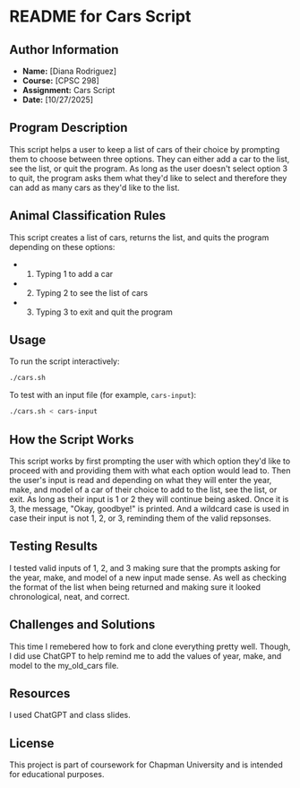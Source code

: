# README for Cars Script

## Author Information
- **Name:** [Diana Rodriguez]
- **Course:** [CPSC 298]
- **Assignment:** Cars Script
- **Date:** [10/27/2025]

## Program Description
This script helps a user to keep a list of cars of their choice by prompting them to choose between three options. They can either add a car to the list, see the list, or quit the program. As long as the user doesn't select option 3 to quit, the program asks them what they'd like to select and therefore they can add as many cars as they'd like to the list. 

## Animal Classification Rules
This script creates a list of cars, returns the list, and quits the program depending on these options:
- 1) Typing 1 to add a car
- 2) Typing 2 to see the list of cars
- 3) Typing 3 to exit and quit the program

## Usage
To run the script interactively:
```bash
./cars.sh
```

To test with an input file (for example, `cars-input`):
```bash
./cars.sh < cars-input
```
## How the Script Works

This script works by first prompting the user with which option they'd like to proceed with and providing them with what each option would lead to. Then the user's input is read and depending on what they will enter the year, make, and model of a car of their choice to add to the list, see the list, or exit. As long as their input is 1 or 2 they will continue being asked. Once it is 3, the message, "Okay, goodbye!" is printed. And a wildcard case is used in case their input is not 1, 2, or 3, reminding them of the valid repsonses.

## Testing Results

I tested valid inputs of 1, 2, and 3 making sure that the prompts asking for the year, make, and model of a new input made sense. As well as checking the format of the list when being returned and making sure it looked chronological, neat, and correct. 

## Challenges and Solutions

This time I remebered how to fork and clone everything pretty well. Though, I did use ChatGPT to help remind me to add the values of year, make, and model to the my_old_cars file. 

## Resources
I used ChatGPT and class slides.

## License
This project is part of coursework for Chapman University and is intended for educational purposes.
